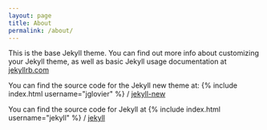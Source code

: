 ```yaml
---
layout: page
title: About
permalink: /about/
---
```


This is the base Jekyll theme. You can find out more info about customizing your Jekyll theme, as well as basic Jekyll usage documentation at [jekyllrb.com](http://jekyllrb.com/)

You can find the source code for the Jekyll new theme at:
{% include index.html username="jglovier" %} /
[jekyll-new](https://github.com/jglovier/jekyll-new)

You can find the source code for Jekyll at
{% include index.html username="jekyll" %} /
[jekyll](https://github.com/jekyll/jekyll)
